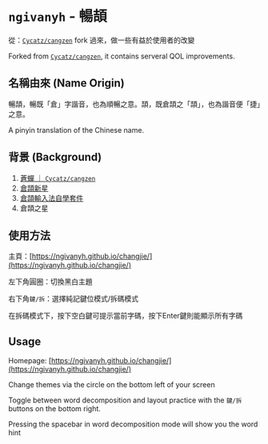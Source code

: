 # `ngivanyh` - 暢頡
從：[`Cycatz/cangzen`](https://github.com/Cycatz/cangzen) fork 過來，做一些有益於使用者的改變

Forked from [`Cycatz/cangzen`](https://github.com/Cycatz/cangzen), it contains serveral QOL improvements.

## 名稱由來 (Name Origin)

暢頡，暢既「倉」字諧音，也為順暢之意。頡，既倉頡之「頡」，也為諧音便「捷」之意。

A pinyin translation of the Chinese name.

## 背景 (Background)

1. [蒼蟬 ｜ `Cycatz/cangzen`](https://github.com/Cycatz/cangzen)
2. [倉頡新星](https://github.com/GHolk/cjns)
3. [倉頡輸入法自學套件](http://www.scj2000.com/cjselfstudyv1/)
4. 倉頡之星

## 使用方法

主頁：[https://ngivanyh.github.io/changjie/](https://ngivanyh.github.io/changjie/)

左下角圓圈：切換黑白主題

右下角`鍵/拆`：選擇純記鍵位模式/拆碼模式

在拆碼模式下，按下空白鍵可提示當前字碼，按下Enter鍵則能顯示所有字碼

## Usage

Homepage: [https://ngivanyh.github.io/changjie/](https://ngivanyh.github.io/changjie/)

Change themes via the circle on the bottom left of your screen

Toggle between word decomposition and layout practice with the `鍵/拆` buttons on the bottom right.

Pressing the spacebar in word decomposition mode will show you the word hint